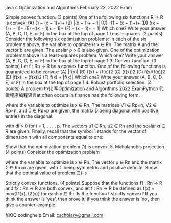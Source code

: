 java c Optimization and Algorithms February 22, 2022 Exam

Simple convex function. (3 points) One of the following six functions R → R is convex: (A) (1 − (x − 1)+)+ (B) |(x − 1)+ − 1| (C) -(1 − (x − 1)+)+ (D) ((x − 1)+ − 1)+ (E) -((x − 1)+ − 1)+ (F) -|(x − 1)+ − 1| Which one? Write your answer (A, B, C, D, E, or F) in the box at the top of page 1
Least-squares. (2 points) Consider the following six optimization problems:
In each of the six problems above, the variable to optimize is x ∈ Rn. The matrix A and the vector b are given. The scalar ρ > 0 is also given. One of the optimization problems above is a least-squares problem. Which one? Write your answer (A, B, C, D, E, or F) in the box at the top of page 1 3. Convex function. (3 points) Let f : Rn → R be a convex function. One of the following functions is guaranteed to be convex: (A) |f(x)| (B) f(x) + (f(x))2 (C) (f(x))2 (D) f(x)(f(x))2 (E) |f(x)| + (f(x))2 (F) f(x) + |f(x)| Which one? Write your answer (A, B, C, D, E, or F) in the box at the top of page 1 4. Robust portfolio selection. (4 points) A problem th代 写Optimization and Algorithms 2022 ExamPython 代做程序编程语言at often occurs in finance has the following form.

where the variable to optimize is x ∈ Rn. The matrices V1 ∈ Rp×n, V2 ∈ Rp×n, and D ∈ Rp×p are given, the matrix D being diagonal with positive entries in the diagonal:

with di > 0 for i = 1, . . . , p. The vectors µ1 ∈ Rn, µ2 ∈ Rn and the scalar α ∈ R are given. Finally, recall that the symbol 1 stands for the vector of dimension n with all components equal to one:

Show that the optimization problem (1) is convex. 5. Mahalanobis projection. (4 points) Consider the optimization problem

where the variable to optimize is x ∈ Rn. The vector µ ∈ Rn and the matrix Σ ∈ Rn×n are given, with Σ being symmetric and positive definite. Show that the optimal value of problem (2) is

Strictly convex functions. (4 points) Suppose that the functions f1 : Rn → R and f2 : Rn → R are both convex, and let f : Rn → R be defined as f(x) = max{f1(x), f2(x)} for each x ∈ Rn. Is the function f strictly convex? If you think the answer is ‘yes’, then prove it; if you think the answer is ‘no’, then give a counter-example.

加QQ codinghelp Email: cscholary@gmail.com
